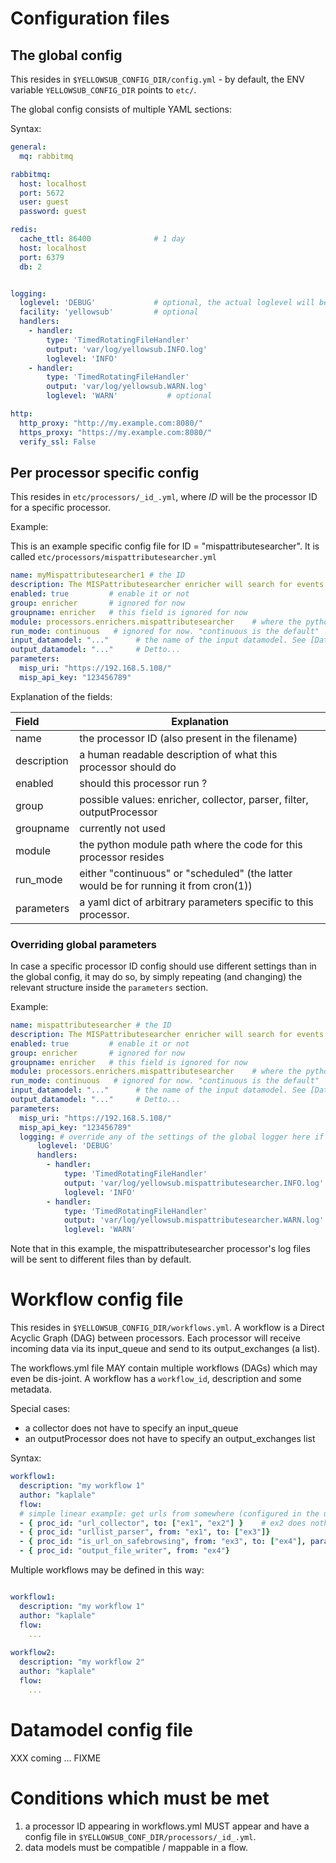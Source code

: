# Configuration files

## The global config   

This resides in `$YELLOWSUB_CONFIG_DIR/config.yml` - by default, the ENV variable `YELLOWSUB_CONFIG_DIR` points to `etc/`.

The global config consists of multiple YAML sections:

Syntax: 
```yaml
general:
  mq: rabbitmq

rabbitmq:
  host: localhost
  port: 5672
  user: guest 
  password: guest

redis:
  cache_ttl: 86400              # 1 day
  host: localhost
  port: 6379
  db: 2


logging:
  loglevel: 'DEBUG'             # optional, the actual loglevel will be set on the individual handlers, default=DEBUG
  facility: 'yellowsub'         # optional
  handlers:
    - handler:
        type: 'TimedRotatingFileHandler'
        output: 'var/log/yellowsub.INFO.log'
        loglevel: 'INFO'
    - handler:
        type: 'TimedRotatingFileHandler'
        output: 'var/log/yellowsub.WARN.log'
        loglevel: 'WARN'           # optional

http:
  http_proxy: "http://my.example.com:8080/"
  https_proxy: "https://my.example.com:8080/"
  verify_ssl: False
```

## Per processor specific config

This resides in `etc/processors/_id_.yml`, where *ID* will be the processor ID for a specific processor.

Example:

This is an example specific config file for ID = "mispattributesearcher". 
It is called `etc/processors/mispattributesearcher.yml`

```yaml
name: myMispattributesearcher1 # the ID
description: The MISPattributesearcher enricher will search for events in MISP for a given IoC (IP address, etc..)
enabled: true         # enable it or not
group: enricher       # ignored for now
groupname: enricher   # this field is ignored for now
module: processors.enrichers.mispattributesearcher    # where the python module resides
run_mode: continuous   # ignored for now. "continuous is the default"
input_datamodel: "..."      # the name of the input datamodel. See [Datamodels.md](Datamodels.md)
output_datamodel: "..."     # Detto...
parameters: 
  misp_uri: "https://192.168.5.108/"                                            
  misp_api_key: "123456789"                                                              
```

Explanation of the fields:

|Field   | Explanation | 
|:------ | ------------ | 
| name  | the processor ID (also present in the filename) |
| description | a human readable description of what this processor should do |
| enabled | should this processor run ? |
| group | possible values: enricher, collector, parser, filter, outputProcessor |
| groupname | currently not used |
| module | the python module path where the code for this processor resides |
| run_mode | either "continuous" or "scheduled" (the latter would be for running it from cron(1)) |
| parameters | a yaml dict of arbitrary parameters specific to this processor. |


### Overriding global parameters

In case a specific processor ID config should use different settings than in the global config,
it may do so, by simply repeating (and changing) the relevant structure inside the `parameters` section.

Example:

```yaml
name: mispattributesearcher # the ID
description: The MISPattributesearcher enricher will search for events in MISP for a given IoC (IP address, etc..)
enabled: true         # enable it or not
group: enricher       # ignored for now
groupname: enricher   # this field is ignored for now
module: processors.enrichers.mispattributesearcher    # where the python module resides
run_mode: continuous   # ignored for now. "continuous is the default"
input_datamodel: "..."      # the name of the input datamodel. See [Datamodels.md](Datamodels.md)
output_datamodel: "..."     # Detto...
parameters: 
  misp_uri: "https://192.168.5.108/"                                            
  misp_api_key: "123456789"     
  logging: # override any of the settings of the global logger here if needed
      loglevel: 'DEBUG'
      handlers:
        - handler:
            type: 'TimedRotatingFileHandler'
            output: 'var/log/yellowsub.mispattributesearcher.INFO.log'
            loglevel: 'INFO'
        - handler:
            type: 'TimedRotatingFileHandler'
            output: 'var/log/yellowsub.mispattributesearcher.WARN.log'
            loglevel: 'WARN'
```

Note that in this example, the mispattributesearcher processor's log files
will be sent to different files than by default.


# Workflow config file

This resides in `$YELLOWSUB_CONFIG_DIR/workflows.yml`.
A workflow is a Direct Acyclic Graph (DAG) between processors. Each processor will 
receive incoming data via its input_queue and send to its output_exchanges (a list).

The workflows.yml file MAY contain multiple workflows (DAGs) which may even be dis-joint.
A workflow has a `workflow_id`, description and some metadata.

Special cases:
* a collector does not have to specify an input_queue 
* an outputProcessor does not have to specify an output_exchanges list

Syntax:

```yaml
workflow1:
  description: "my workflow 1"
  author: "kaplale"
  flow:
  # simple linear example: get urls from somewhere (configured in the url_collector.yml) and do parallel lookups in safebrowsing, finally write the enriched results to a file.
  - { proc_id: "url_collector", to: ["ex1", "ex2"] }    # ex2 does nothing with it
  - { proc_id: "urllist_parser", from: "ex1", to: ["ex3"]}
  - { proc_id: "is_url_on_safebrowsing", from: "ex3", to: ["ex4"], paralellism: 3 }
  - { proc_id: "output_file_writer", from: "ex4"}
```

Multiple workflows may be defined in this way:

```yaml

workflow1:
  description: "my workflow 1"
  author: "kaplale"
  flow:
    ...
  
workflow2:
  description: "my workflow 2"
  author: "kaplale"
  flow:
    ... 
```

# Datamodel config file

XXX coming ... FIXME

# Conditions which must be met

1. a processor ID appearing in workflows.yml MUST appear and have a config file in `$YELLOWSUB_CONF_DIR/processors/_id_.yml`.
2. data models must be compatible / mappable in a flow.

